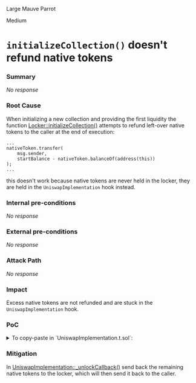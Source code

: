 Large Mauve Parrot

Medium

# `initializeCollection()` doesn't refund native tokens

### Summary

_No response_

### Root Cause

When initializing a new collection and providing the first liquidity the function [Locker::initializeCollection()](https://github.com/sherlock-audit/2024-08-flayer/blob/main/flayer/src/contracts/Locker.sol#L395-L398) attempts to refund left-over native tokens to the caller at the end of execution:
```solidity
...
nativeToken.transfer(
    msg.sender,
    startBalance - nativeToken.balanceOf(address(this))
);
...
```

this doesn't work because native tokens are never held in the locker, they are held in the `UniswapImplementation` hook instead.

### Internal pre-conditions

_No response_

### External pre-conditions

_No response_

### Attack Path

_No response_

### Impact

Excess native tokens are not refunded and are stuck in the `UniswapImplementation` hook.

### PoC

<details>
  <summary>To copy-paste in `UniswapImplementation.t.sol`:</summary>

```solidity
    function test_nativeTokensNotRefunded() public {
        address alice = makeAddr("alice");

        ERC721Mock erc721 = new ERC721Mock();
        CollectionToken ctoken = CollectionToken(locker.createCollection(address(erc721), 'ERC721', 'ERC', 0));


        //### APPROVALS
        //-> Alice approvals
        vm.startPrank(alice);
        erc721.setApprovalForAll(address(locker), true);
        ctoken.approve(address(poolSwap), type(uint256).max);
        ctoken.approve(address(uniswapImplementation), type(uint256).max);
        vm.stopPrank();
        _approveNativeToken(alice, address(locker), type(uint).max);
        _approveNativeToken(alice, address(poolManager), type(uint).max);
        _approveNativeToken(alice, address(poolSwap), type(uint).max);


        //-> Mint 10 tokens to Alice
        uint[] memory _tokenIds = new uint[](10);
        for (uint i; i < 10; ++i) {
            erc721.mint(alice, i);
            _tokenIds[i] = i;
        }

        uint256 nativeInHookBefore = WETH.balanceOf(address(uniswapImplementation));

        //-> alice initializes a collection and adds liquidity: 1e19+1e18 NATIVE + 1e19 CTOKEN
        uint256 initialNativeLiquidity = 1e19 + 1e18;
        _dealNativeToken(alice, initialNativeLiquidity);
        vm.startPrank(alice);
        locker.initializeCollection(address(erc721), initialNativeLiquidity, _tokenIds, 0, SQRT_PRICE_1_1);
        vm.stopPrank();

        //-> 1e18 native tokens are stuck
        uint256 nativeInHookAfter = WETH.balanceOf(address(uniswapImplementation));
        uint256 stuckNative = nativeInHookAfter - nativeInHookBefore;
        assertEq(stuckNative, 1e18);
    }
```
</details>

### Mitigation

In [UniswapImplementation::_unlockCallback()](https://github.com/sherlock-audit/2024-08-flayer/blob/main/flayer/src/contracts/implementation/UniswapImplementation.sol#L376C14-L376C22) send back the remaining native tokens to the locker, which will then send it back to the caller.